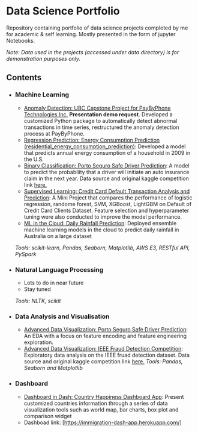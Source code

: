 # Data Science Portfolio
Repository containing portfolio of data science projects completed by me for academic & self learning. Mostly presented in the form of jupyter Notebooks.

_Note: Data used in the projects (accessed under data directory) is for demonstration purposes only._

## Contents

- ### Machine Learning
  - [Anomaly Detection: UBC Capstone Project for PayByPhone Technologies Inc.](https://docs.google.com/presentation/d/1HTcqftMtsu3ppLieiISWi6FGRQsibaeLaa3krNCqgpA/edit?usp=sharing) **Presentation demo request**. Developed a customized Python package to automatically detect abnormal transactions in time series, restructured the anomaly detection process at PayByPhone.
  - [Regression Prediction: Energy Consumption Prediction (residential_energy_consumption_prediction)](https://github.com/nichowu/residential_energy_consumption_prediction_2009): Developed a model that predicts annual energy consumption of a household in 2009 in the U.S. 
  - [Binary Classification: Porto Seguro Safe Driver Prediction](https://github.com/nichowu/Porto-Seguro-Safe-Driver-Prediction/blob/main/Phase4_Feature_Engineering%26Modelling.ipynb): A model to predict the probability that a driver will initiate an auto insurance claim in the next year. Data source and original kaggle competition link [here.](https://www.kaggle.com/c/porto-seguro-safe-driver-prediction/overview/description)
  - [Supervised Learning: Credit Card Default Transaction Analysis and Prediction](https://github.com/nichowu/credit-card-default-analysis): A Mini Project that compares the performance of logistic regression, randome forest, SVM, XGBoost, LightGBM on Default of Credit Card Clients Dataset. Feature selection and hyperparameter tuning were also conducted to improve the model performance. 
  - [ML in the Cloud: Daily Rainfall Prediction](https://github.com/nichowu/Daily-Rainfall-Prediction): Deployed ensemble machine learning models in the cloud to predict daily rainfall in Australia on a large dataset

  _Tools: scikit-learn, Pandas, Seaborn, Matplotlib, AWS E3, RESTful API, PySpark_ 

- ### Natural Language Processing

  - Lots to do in near future
  - Stay tuned

  _Tools: NLTK, scikit_

- ### Data Analysis and Visualisation
  - [Advanced Data Visualization: Porto Seguro Safe Driver Prediction](https://github.com/nichowu/Porto-Seguro-Safe-Driver-Prediction/blob/main/porto-seguro-safe-driving-main.ipynb): An EDA with a focus on feature encoding and feature engineering exploration.
  - [Advanced Data Visualization: IEEE Fraud Detection Competition](https://github.com/nichowu/IEEE-CIS-Fraud-Detection/blob/main/IEEE-CIS-Fraud-Detection.ipynb): Exploratory data analysis on the IEEE fruad detection dataset. Data source and original kaggle competition link [here.](https://www.kaggle.com/c/ieee-fraud-detection/overview)
  _Tools: Pandas, Seaborn and Matplotlib_


- ###  Dashboard
    - [Dashboard in Dash: Country Happiness Dashboard App](https://github.com/nichowu/Country-Happiness-Dashboard-App): Present customized countries information through a series of data visualization tools such as world map, bar charts, box plot and comparison widget
    - Dashboad link: [https://immigration-dash-app.herokuapp.com/]
